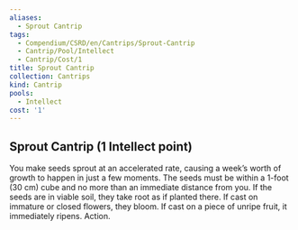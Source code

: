 ```yaml
---
aliases:
  - Sprout Cantrip
tags:
  - Compendium/CSRD/en/Cantrips/Sprout-Cantrip
  - Cantrip/Pool/Intellect
  - Cantrip/Cost/1
title: Sprout Cantrip
collection: Cantrips
kind: Cantrip
pools:
  - Intellect
cost: '1'
---
```

## Sprout Cantrip  (1 Intellect point)  
You make seeds sprout at an accelerated rate, causing a week’s worth of growth to happen in just a few moments. The seeds must be within a 1-foot (30 cm) cube and no more than an immediate distance from you. If the seeds are in viable soil, they take root as if planted there. If cast on immature or closed flowers, they bloom. If cast on a piece of unripe fruit, it immediately ripens. Action.   
  
